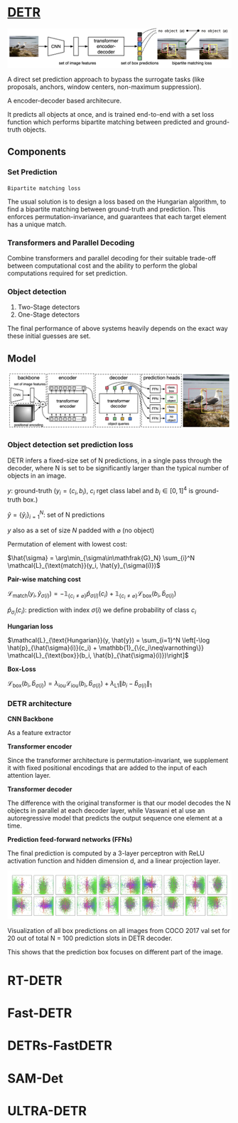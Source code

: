 # [DETR](https://arxiv.org/pdf/2005.12872)
<div>
<img src='https://raw.githubusercontent.com/rokmr/Computer-Vision/refs/heads/main/assets/DETRIntro.png'>
</div>

A direct set prediction approach to bypass the surrogate tasks (like proposals, anchors, window centers, non-maximum suppression).

A encoder-decoder based architecure.

It predicts all objects at once, and is trained end-to-end with a set loss function which performs bipartite matching between predicted and ground-truth objects.

## Components

### Set Prediction

`Bipartite matching loss`

The usual solution is to design a loss based on the Hungarian algorithm, to find a bipartite matching between ground-truth and prediction. This enforces permutation-invariance, and guarantees that each target element has a unique match.

### Transformers and Parallel Decoding
Combine transformers and parallel decoding for their suitable trade-off between computational cost and the ability to perform the global computations required for set prediction.

### Object detection
1. Two-Stage detectors
2. One-Stage detectors

The final performance of above systems heavily depends on the exact way these initial guesses are set.

## Model
<div>
<img src='https://raw.githubusercontent.com/rokmr/Computer-Vision/refs/heads/main/assets/DETRArch.png'>
</div>

### Object detection set prediction loss
DETR infers a fixed-size set of N predictions, in a single pass through the decoder, where N is set to be significantly larger than the typical number of objects in an image.

$y:$ ground-truth ($y_i = (c_i, b_i)$, $c_i$ rget class label and $b_i \in [0,1]^4$ is ground-truth box.)

$\hat{y} = \{\hat{y}_i\}_{i=1}^{N}:$ set of N predictions

$y$ also as a set of size $N$ padded with $\varnothing$ (no object)

Permutation of element with lowest cost:

$\hat{\sigma} = \arg\min_{\sigma\in\mathfrak{G}_N} \sum_{i}^N \mathcal{L}_{\text{match}}(y_i, \hat{y}_{\sigma(i)})$

**Pair-wise matching cost**

$\mathcal{L}_{\text{match}}(y_i, \hat{y}_{\sigma(i)}) = -\mathbb{1}_{\{c_i\neq\varnothing\}}\hat{p}_{\sigma(i)}(c_i) + \mathbb{1}_{\{c_i\neq\varnothing\}}\mathcal{L}_{\text{box}}(b_i, \hat{b}_{\sigma(i)})$

$\hat{p}_{\sigma_i}(c_i):$ prediction with index $\sigma(i)$ we define probability of class $c_i$

**Hungarian loss**

$\mathcal{L}_{\text{Hungarian}}(y, \hat{y}) = \sum_{i=1}^N \left[-\log \hat{p}_{\hat{\sigma}(i)}(c_i) + \mathbb{1}_{\{c_i\neq\varnothing\}} \mathcal{L}_{\text{box}}(b_i, \hat{b}_{\hat{\sigma}(i)})\right]$

**Box-Loss**

$\mathcal{L}_{\text{box}}(b_i, \hat{b}_{\sigma(i)}) = \lambda_{\text{iou}}\mathcal{L}_{\text{iou}}(b_i, \hat{b}_{\sigma(i)}) + \lambda_{\text{L1}}\|b_i - \hat{b}_{\sigma(i)}\|_1$


### DETR architecture

**CNN Backbone**

As a feature extractor

**Transformer encoder**

Since the transformer architecture is permutation-invariant, we supplement it with fixed positional encodings that are added to the input of each attention layer.

**Transformer decoder**

The difference with the original transformer is that our model decodes the N objects in parallel at each decoder layer, while Vaswani et al use an autoregressive model that predicts the output sequence one element at a time.

**Prediction feed-forward networks (FFNs)**

The final prediction is computed by a 3-layer perceptron with ReLU activation function and hidden dimension d, and a linear projection layer.

<div>
<img src='https://raw.githubusercontent.com/rokmr/Computer-Vision/refs/heads/main/assets/DETRResults.png'>
</div>

Visualization of all box predictions on all images from COCO 2017 val set for 20 out of total N = 100 prediction slots in DETR decoder. 

This shows that the prediction box focuses on different part of the image.


# RT-DETR

# Fast-DETR

# DETRs-FastDETR

# SAM-Det

# ULTRA-DETR